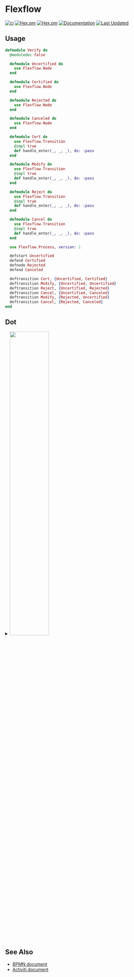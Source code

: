 # Flexflow

[![ci](https://github.com/clszzyh/flexflow/workflows/ci/badge.svg)](https://github.com/clszzyh/flexflow/actions)
[![Hex.pm](https://img.shields.io/hexpm/v/flexflow)](http://hex.pm/packages/flexflow)
[![Hex.pm](https://img.shields.io/hexpm/dt/flexflow)](http://hex.pm/packages/flexflow)
[![Documentation](https://img.shields.io/badge/hexdocs-latest-blue.svg)](https://hexdocs.pm/flexflow/readme.html)
[![Last Updated](https://img.shields.io/github/last-commit/clszzyh/flexflow.svg)](https://github.com/clszzyh/flexflow/commits/master)

<!-- MDOC -->

## Usage

```elixir
defmodule Verify do
  @moduledoc false

  defmodule Uncertified do
    use Flexflow.Node
  end

  defmodule Certified do
    use Flexflow.Node
  end

  defmodule Rejected do
    use Flexflow.Node
  end

  defmodule Canceled do
    use Flexflow.Node
  end

  defmodule Cert do
    use Flexflow.Transition
    @impl true
    def handle_enter(_, _, _), do: :pass
  end

  defmodule Modify do
    use Flexflow.Transition
    @impl true
    def handle_enter(_, _, _), do: :pass
  end

  defmodule Reject do
    use Flexflow.Transition
    @impl true
    def handle_enter(_, _, _), do: :pass
  end

  defmodule Cancel do
    use Flexflow.Transition
    @impl true
    def handle_enter(_, _, _), do: :pass
  end

  use Flexflow.Process, version: 1

  defstart Uncertified
  defend Certified
  defnode Rejected
  defend Canceled

  deftransition Cert, {Uncertified, Certified}
  deftransition Modify, {Uncertified, Uncertified}
  deftransition Reject, {Uncertified, Rejected}
  deftransition Cancel, {Uncertified, Canceled}
  deftransition Modify, {Rejected, Uncertified}
  deftransition Cancel, {Rejected, Canceled}
end
```

<!-- MDOC -->

## Dot

<details>
<summary><img src="https://g.gravizo.com/source/custom_mark10?https%3A%2F%2Fraw.githubusercontent.com%2Fclszzyh%2Fflexflow%2Fmaster%2FREADME.md" width="50%"></summary>

```dot
// custom_mark10
digraph verify {
  size = "4,4";
  uncertified [label=uncertified,shape=doublecircle,color=".7 .3 1.0"];
  certified [label=certified,shape=circle,color=red];
  rejected [label=rejected,shape=box];
  canceled [label=canceled,shape=circle,color=red];
  uncertified -> certified [label=cert];
  uncertified -> uncertified [label=modify,color=blue];
  uncertified -> rejected [label=reject];
  uncertified -> canceled [label=cancel];
  rejected -> uncertified [label=modify];
  rejected -> canceled [label=cancel];
}
// custom_mark10
```
</details>


## See Also

* [BPMN document](https://www.omg.org/spec/BPMN/2.0/PDF)
* [Activiti document](http://www.mossle.com/docs/activiti/index.html#bpmn20)
